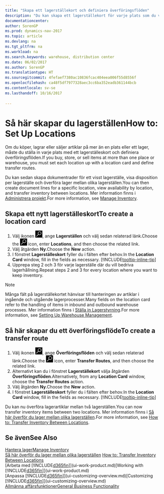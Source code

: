 ```yaml
---
title: "Skapa ett lagerställekort och definiera överföringsflöden"
description: "Du kan skapa ett lagerställekort för varje plats som du vill lagra lagerartiklar, till exempel lager eller distributionscenter, och ange flöden för överföring av artiklar mellan olika lagerställen."
documentationcenter: 
author: SorenGP
ms.prod: dynamics-nav-2017
ms.topic: article
ms.devlang: na
ms.tgt_pltfrm: na
ms.workload: na
ms.search.keywords: warehouse, distribution center
ms.date: 06/02/2017
ms.author: SorenGP
ms.translationtype: HT
ms.sourcegitcommit: 4fefaef7380ac10836fcac404eea006f55d8556f
ms.openlocfilehash: ca48f5df7977328aec3cc6ba352eadb361144bcb
ms.contentlocale: sv-se
ms.lasthandoff: 10/16/2017

---
```

# <a name="how-to-set-up-locations"></a><span data-ttu-id="db1b5-103">Så här skapar du lagerställen</span><span class="sxs-lookup"><span data-stu-id="db1b5-103">How to: Set Up Locations</span></span>
<span data-ttu-id="db1b5-104">Om du köper, lagrar eller säljer artiklar på mer än en plats eller ett lager, måste du ställa in varje plats med ett lagerställeskort och definiera överföringsflöden.</span><span class="sxs-lookup"><span data-stu-id="db1b5-104">If you buy, store, or sell items at more than one place or warehouse, you must set each location up with a location card and define transfer routes.</span></span>

<span data-ttu-id="db1b5-105">Du kan sedan skapa dokumentrader för ett visst lagerställe, visa disposition per lagerställe och överföra lager mellan olika lagerställen.</span><span class="sxs-lookup"><span data-stu-id="db1b5-105">You can then create document lines for a specific location, view availability by location, and transfer inventory between locations.</span></span> <span data-ttu-id="db1b5-106">Mer information finns i [Administrera projekt](inventory-manage-inventory.md).</span><span class="sxs-lookup"><span data-stu-id="db1b5-106">For more information, see [Manage Inventory](inventory-manage-inventory.md).</span></span>

## <a name="to-create-a-location-card"></a><span data-ttu-id="db1b5-107">Skapa ett nytt lagerställeskort</span><span class="sxs-lookup"><span data-stu-id="db1b5-107">To create a location card</span></span>
1. <span data-ttu-id="db1b5-108">Välj ikonen ![Söka efter sida eller rapport](media/ui-search/search_small.png "ikonen Söka efter sida eller rapport"), ange **Lagerställen** och välj sedan relaterad länk.</span><span class="sxs-lookup"><span data-stu-id="db1b5-108">Choose the ![Search for Page or Report](media/ui-search/search_small.png "Search for Page or Report icon") icon, enter **Locations**, and then choose the related link.</span></span>
2. <span data-ttu-id="db1b5-109">Välj åtgärden **Ny**.</span><span class="sxs-lookup"><span data-stu-id="db1b5-109">Choose the **New** action.</span></span>
3. <span data-ttu-id="db1b5-110">I fönstret **Lagerställeskort** fyller du i fälten efter behov.</span><span class="sxs-lookup"><span data-stu-id="db1b5-110">In the **Location Card** window, fill in the fields as necessary.</span></span> [!INCLUDE[tooltip-inline-tip](includes/tooltip-inline-tip_md.md)]
4. <span data-ttu-id="db1b5-111">Upprepa steg 2 och 3 för varje lagerställe där du vill bedriva lagerhållning.</span><span class="sxs-lookup"><span data-stu-id="db1b5-111">Repeat steps 2 and 3 for every location where you want to keep inventory.</span></span>

> [!NOTE]  
> <span data-ttu-id="db1b5-112">Många fält på lagerställekortet hänvisar till hanteringen av artiklar i ingående och utgående lagerprocesser.</span><span class="sxs-lookup"><span data-stu-id="db1b5-112">Many fields on the location card refer to the handling of items in inbound and outbound warehouse processes.</span></span> <span data-ttu-id="db1b5-113">Mer information finns i [Ställa in Lagerstyrning](warehouse-setup-warehouse.md).</span><span class="sxs-lookup"><span data-stu-id="db1b5-113">For more information, see [Setting Up Warehouse Management](warehouse-setup-warehouse.md).</span></span>

## <a name="to-create-a-transfer-route"></a><span data-ttu-id="db1b5-114">Så här skapar du ett överföringsflöde</span><span class="sxs-lookup"><span data-stu-id="db1b5-114">To create a transfer route</span></span>
1. <span data-ttu-id="db1b5-115">Välj ikonen ![Söka efter sida eller rapport](media/ui-search/search_small.png "ikonen Söka efter sida eller rapport"), ange **Överföringsflöden** och välj sedan relaterad länk.</span><span class="sxs-lookup"><span data-stu-id="db1b5-115">Choose the ![Search for Page or Report](media/ui-search/search_small.png "Search for Page or Report icon") icon, enter **Transfer Routes**, and then choose the related link.</span></span>
2. <span data-ttu-id="db1b5-116">Alternativt kan du i fönstret **Lagerställekort** välja åtgärden **Överföringsflöden**.</span><span class="sxs-lookup"><span data-stu-id="db1b5-116">Alternatively, from any **Location Card** window, choose the **Transfer Routes** action.</span></span>
3. <span data-ttu-id="db1b5-117">Välj åtgärden **Ny**.</span><span class="sxs-lookup"><span data-stu-id="db1b5-117">Choose the **New** action.</span></span>
4. <span data-ttu-id="db1b5-118">I fönstret **Lagerställeskort** fyller du i fälten efter behov.</span><span class="sxs-lookup"><span data-stu-id="db1b5-118">In the **Location Card** window, fill in the fields as necessary.</span></span> [!INCLUDE[tooltip-inline-tip](includes/tooltip-inline-tip_md.md)]

<span data-ttu-id="db1b5-119">Du kan nu överföra lagerartiklar mellan två lagerställen.</span><span class="sxs-lookup"><span data-stu-id="db1b5-119">You can now transfer inventory items between two locations.</span></span> <span data-ttu-id="db1b5-120">Mer information finns i [Så här överför du lager mellan olika lagerställen](inventory-how-transfer-between-locations.md).</span><span class="sxs-lookup"><span data-stu-id="db1b5-120">For more information, see [How to: Transfer Inventory Between Locations](inventory-how-transfer-between-locations.md).</span></span>    

## <a name="see-also"></a><span data-ttu-id="db1b5-121">Se även</span><span class="sxs-lookup"><span data-stu-id="db1b5-121">See Also</span></span>
[<span data-ttu-id="db1b5-122">Hantera lager</span><span class="sxs-lookup"><span data-stu-id="db1b5-122">Manage Inventory</span></span>](inventory-manage-inventory.md)  
<span data-ttu-id="db1b5-123">[Så här överför du lager mellan olika lagerställen](inventory-how-transfer-between-locations.md)  </span><span class="sxs-lookup"><span data-stu-id="db1b5-123">[How to: Transfer Inventory Between Locations](inventory-how-transfer-between-locations.md)  </span></span>  
<span data-ttu-id="db1b5-124">[Arbeta med [!INCLUDE[d365fin](includes/d365fin_md.md)]](ui-work-product.md)</span><span class="sxs-lookup"><span data-stu-id="db1b5-124">[Working with [!INCLUDE[d365fin](includes/d365fin_md.md)]](ui-work-product.md)</span></span>  
<span data-ttu-id="db1b5-125">[Anpassa [!INCLUDE[d365fin](includes/d365fin_md.md)]](ui-customizing-overview.md)</span><span class="sxs-lookup"><span data-stu-id="db1b5-125">[Customizing [!INCLUDE[d365fin](includes/d365fin_md.md)]](ui-customizing-overview.md)</span></span>  
[<span data-ttu-id="db1b5-126">Allmänna affärsfunktioner</span><span class="sxs-lookup"><span data-stu-id="db1b5-126">General Business Functionality</span></span>](ui-across-business-areas.md)

